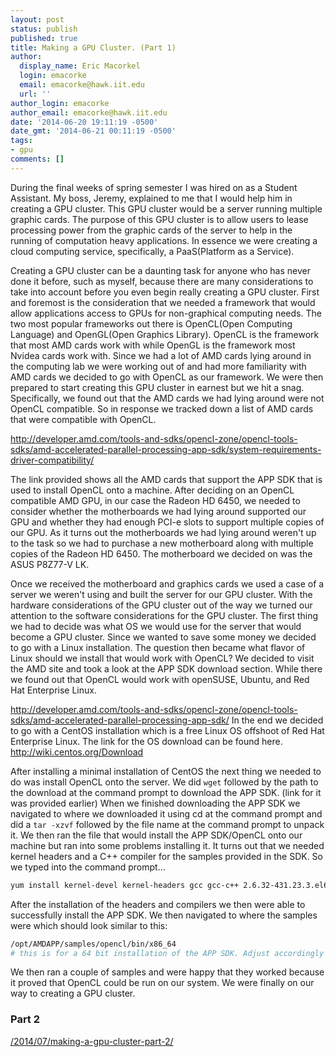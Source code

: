 ```yaml
---
layout: post
status: publish
published: true
title: Making a GPU Cluster. (Part 1)
author:
  display_name: Eric Macorkel
  login: emacorke
  email: emacorke@hawk.iit.edu
  url: ''
author_login: emacorke
author_email: emacorke@hawk.iit.edu
date: '2014-06-20 19:11:19 -0500'
date_gmt: '2014-06-21 00:11:19 -0500'
tags:
- gpu
comments: []
---
```

During the final weeks of spring semester I was hired on as a Student Assistant. My boss, Jeremy, explained to me that I would help him in creating a GPU cluster. This GPU cluster would be a server running multiple graphic cards. The purpose of this GPU cluster is to allow users to lease processing power from the graphic cards of the server to help in the running of computation heavy applications. In essence we were creating a cloud computing service, specifically, a PaaS(Platform as a Service).

Creating a GPU cluster can be a daunting task for anyone who has never done it before, such as myself, because there are many considerations to take into account before you even begin really creating a GPU cluster. First and foremost is the consideration that we needed a framework that would allow applications access to GPUs for non-graphical computing needs. The two most popular frameworks out there is OpenCL(Open Computing Language) and OpenGL(Open Graphics Library). OpenCL is the framework that most AMD cards work with while OpenGL is the framework most Nvidea cards work with. Since we had a lot of AMD cards lying around in the computing lab we were working out of and had more familiarity with AMD cards we decided to go with OpenCL as our framework. We were then prepared to start creating this GPU cluster in earnest but we hit a snag. Specifically, we found out that the AMD cards we had lying around were not OpenCL compatible. So in response we tracked down a list of AMD cards that were compatible with OpenCL.

<a href="http://developer.amd.com/tools-and-sdks/opencl-zone/opencl-tools-sdks/amd-accelerated-parallel-processing-app-sdk/system-requirements-driver-compatibility/">http://developer.amd.com/tools-and-sdks/opencl-zone/opencl-tools-sdks/amd-accelerated-parallel-processing-app-sdk/system-requirements-driver-compatibility/</a>

The link provided shows all the AMD cards that support the APP SDK that is used to install OpenCL onto a machine. After deciding on an OpenCL compatible AMD GPU, in our case the Radeon HD 6450, we needed to consider whether the motherboards we had lying around supported our GPU and whether they had enough PCI-e slots to support multiple copies of our GPU. As it turns out the motherboards we had lying around weren't up to the task so we had to purchase a new motherboard along with multiple copies of the Radeon HD 6450. The motherboard we decided on was the ASUS P8Z77-V LK.

Once we received the motherboard and graphics cards we used a case of a server we weren't using and built the server for our GPU cluster. With the hardware considerations of the GPU cluster out of the way we turned our attention to the software considerations for the GPU cluster. The first thing we had to decide was what OS we would use for the server that would become a GPU cluster. Since we wanted to save some money we decided to go with a Linux installation. The question then became what flavor of Linux should we install that would work with OpenCL? We decided to visit the AMD site and took a look at the APP SDK download section. While there we found out that OpenCL would work with openSUSE, Ubuntu, and Red Hat Enterprise Linux.

<a href="http://developer.amd.com/tools-and-sdks/opencl-zone/opencl-tools-sdks/amd-accelerated-parallel-processing-app-sdk/">http://developer.amd.com/tools-and-sdks/opencl-zone/opencl-tools-sdks/amd-accelerated-parallel-processing-app-sdk/</a>
In the end we decided to go with a CentOS installation which is a free Linux OS offshoot of Red Hat Enterprise Linux. The link for the OS download can be found here. <a href="http://wiki.centos.org/Download">http://wiki.centos.org/Download
</a>

After installing a minimal installation of CentOS the next thing we needed to do was install OpenCL onto the server. We did `wget` followed by the path to the download at the command prompt to download the APP SDK. (link for it was provided earlier) When we finished downloading the APP SDK we navigated to where we downloaded it using cd at the command prompt and did a `tar -xzvf` followed by the file name at the command prompt to unpack it. We then ran the file that would install the APP SDK/OpenCL onto our machine but ran into some problems installing it. It turns out that we needed kernel headers and a C++ compiler for the samples provided in the SDK. So we typed into the command prompt...

```bash
yum install kernel-devel kernel-headers gcc gcc-c++ 2.6.32-431.23.3.el6.x86_64
```

After the installation of the headers and compilers we then were able to successfully install the APP SDK. We then navigated to where the samples were which should look similar to this:

```bash
/opt/AMDAPP/samples/opencl/bin/x86_64 
# this is for a 64 bit installation of the APP SDK. Adjust accordingly for a 32 bit installation
```

We then ran a couple of samples and were happy that they worked because it proved that OpenCL could be run on our system. We were finally on our way to creating a GPU cluster.

### Part 2

<a href="/2014/07/making-a-gpu-cluster-part-2/">/2014/07/making-a-gpu-cluster-part-2/</a>
